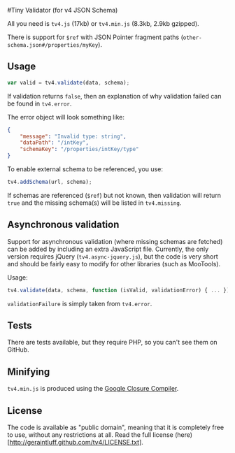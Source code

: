 #Tiny Validator (for v4 JSON Schema)

All you need is ```tv4.js``` (17kb) or ```tv4.min.js``` (8.3kb, 2.9kb gzipped).

There is support for `$ref` with JSON Pointer fragment paths (```other-schema.json#/properties/myKey```).

## Usage

```javascript
var valid = tv4.validate(data, schema);
```

If validation returns ```false```, then an explanation of why validation failed can be found in ```tv4.error```.

The error object will look something like:
```json
{
    "message": "Invalid type: string",
    "dataPath": "/intKey",
    "schemaKey": "/properties/intKey/type"
}
```

To enable external schema to be referenced, you use:
```javascript
tv4.addSchema(url, schema);
```

If schemas are referenced (```$ref```) but not known, then validation will return ```true``` and the missing schema(s) will be listed in ```tv4.missing```.

## Asynchronous validation

Support for asynchronous validation (where missing schemas are fetched) can be added by including an extra JavaScript file.  Currently, the only version requires jQuery (`tv4.async-jquery.js`), but the code is very short and should be fairly easy to modify for other libraries (such as MooTools).

Usage:

```javascript
tv4.validate(data, schema, function (isValid, validationError) { ... });
```

`validationFailure` is simply taken from `tv4.error`. 

## Tests

There are tests available, but they require PHP, so you can't see them on GitHub.

## Minifying

```tv4.min.js``` is produced using the [Google Closure Compiler](http://closure-compiler.appspot.com/home).

## License

The code is available as "public domain", meaning that it is completely free to use, without any restrictions at all.  Read the full license (here)[http://geraintluff.github.com/tv4/LICENSE.txt].
